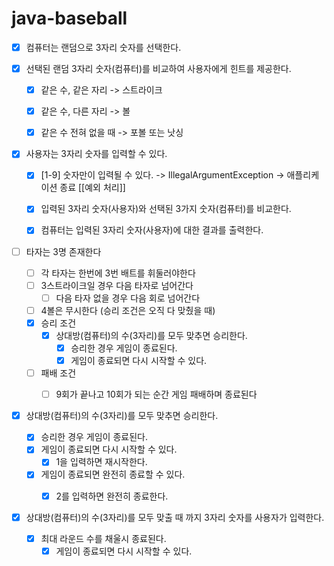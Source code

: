 # java-baseball

- [x] 컴퓨터는 랜덤으로 3자리 숫자를 선택한다.


- [x] 선택된 랜덤 3자리 숫자(컴퓨터)를 비교하여 사용자에게 힌트를 제공한다.
    - [x] 같은 수, 같은 자리 -> 스트라이크
    - [x] 같은 수, 다른 자리 -> 볼
    - [x] 같은 수 전혀 없을 때 -> 포볼 또는 낫싱


- [x] 사용자는 3자리 숫자를 입력할 수 있다.
    - [x] [1-9] 숫자만이 입력될 수 있다. -> IllegalArgumentException -> 애플리케이션 종료 [[예외 처리]]
    - [x] 입력된 3자리 숫자(사용자)와 선택된 3가지 숫자(컴퓨터)를 비교한다.
    - [x] 컴퓨터는 입력된 3자리 숫자(사용자)에 대한 결과를 출력한다.


- [ ] 타자는 3명 존재한다
  - [ ] 각 타자는 한번에 3번 배트를 휘둘러야한다
  - [ ] 3스트라이크일 경우 다음 타자로 넘어간다
    - [ ] 다음 타자 없을 경우 다음 회로 넘어간다
  - [ ] 4볼은 무시한다 (승리 조건은 오직 다 맞췄을 때)
  - [x] 승리 조건
    - [x] 상대방(컴퓨터)의 수(3자리)를 모두 맞추면 승리한다.
      - [x] 승리한 경우 게임이 종료된다.
      - [x] 게임이 종료되면 다시 시작할 수 있다.
  - [ ] 패배 조건
    - [ ] 9회가 끝나고 10회가 되는 순간 게임 패배하며 종료된다


- [x] 상대방(컴퓨터)의 수(3자리)를 모두 맞추면 승리한다.
    - [x] 승리한 경우 게임이 종료된다.
    - [x] 게임이 종료되면 다시 시작할 수 있다.
        - [x] 1을 입력하면 재시작한다.
    - [x] 게임이 종료되면 완전히 종료할 수 있다.
        - [x] 2를 입력하면 완전히 종료한다.


- [x] 상대방(컴퓨터)의 수(3자리)를 모두 맞출 때 까지 3자리 숫자를 사용자가 입력한다.
  - [x] 최대 라운드 수를 채울시 종료된다.
    - [x] 게임이 종료되면 다시 시작할 수 있다.